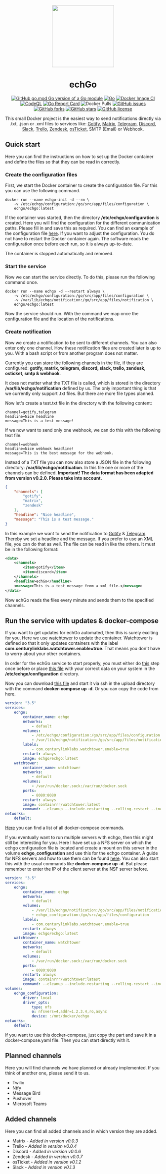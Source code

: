 <div align="center">
    <br><br><img src="https://raw.githubusercontent.com/echgo/logo/main/echGo.svg" width="200" />

# echGo

[![GitHub go.mod Go version of a Go module](https://img.shields.io/github/go-mod/go-version/echgo/echgo.svg)](https://golang.org/) [![Go](https://github.com/echgo/echgo/actions/workflows/go.yml/badge.svg)](https://github.com/echgo/echgo/actions/workflows/go.yml) [![Docker Image CI](https://github.com/echgo/echgo/actions/workflows/docker-image.yml/badge.svg)](https://github.com/echgo/echgo/actions/workflows/docker-image.yml) [![CodeQL](https://github.com/echgo/echgo/actions/workflows/codeql.yml/badge.svg)](https://github.com/echgo/echgo/actions/workflows/codeql.yml) [![Go Report Card](https://goreportcard.com/badge/github.com/echgo/echgo)](https://goreportcard.com/report/github.com/echgo/echgo) ![Docker Pulls](https://img.shields.io/docker/pulls/echgo/echgo) [![GitHub issues](https://img.shields.io/github/issues/echgo/echgo)](https://github.com/echgo/echgo/issues) [![GitHub forks](https://img.shields.io/github/forks/echgo/echgo)](https://github.com/echgo/echgo/network) [![GitHub stars](https://img.shields.io/github/stars/echgo/echgo)](https://github.com/echgo/echgo/stargazers) [![GitHub license](https://img.shields.io/github/license/echgo/echgo)](https://github.com/echgo/echgo/blob/master/LICENSE) 

This small Docker project is the easiest way to send notifications directly via .txt, .json or .xml files to services like: [Gotify](https://gotify.net/), [Matrix](https://matrix.org/), [Telegram](https://telegram.org/), [Discord](https://discord.com/), [Slack](https://slack.com/), [Trello](https://trello.com/de), [Zendesk](https://www.zendesk.de/), [osTicket](https://osticket.com/), SMTP (Email) or Webhook.
    
</div>

## Quick start

Here you can find the instructions on how to set up the Docker container and define the files so that they can be read in correctly.

### Create the configuration files

First, we start the Docker container to create the configuration file. For this you can use the following command.

```console
docker run --name echgo-init -d --rm \
    -v /etc/echgo/configuration:/go/src/app/files/configuration \
    echgo/echgo:latest
```

If the container was started, then the directory **/etc/echgo/configuration** is created. Here you will find the configuration for the different communication paths. Please fill in and save this as required. You can find an example of the configuration file [here](https://github.com/echgo/echgo/blob/master/.echgo.yaml). If you want to adjust the configuration. You do not have to restart the Docker container again. The software reads the configuration once before each run, so it is always up-to-date.

The container is stopped automatically and removed.

### Start the service

Now we can start the service directly. To do this, please run the following command once.

```console
docker run --name echgo -d --restart always \
    -v /etc/echgo/configuration:/go/src/app/files/configuration \
    -v /var/lib/echgo/notification:/go/src/app/files/notification \
    echgo/echgo:latest
```

Now the service should run. With the command we map once the configuration file and the location of the notifications.

### Create notification

Now we create a notification to be sent to different channels. You can also enter only one channel. How these notification files are created later is up to you. With a bash script or from another program does not matter.

Currently you can store the following channels in the file, if they are configured: **gotify, matrix, telegram, discord, slack, trello, zendesk, osticket, smtp & webhook**.

It does not matter what the TXT file is called, which is stored in the directory **/var/lib/echgo/notification** defined by us. The only important thing is that we currently only support .txt files. But there are more file types planned.

Now let's create a test.txt file in the directory with the following content:

```text
channel=gotify,telegram
headline=Nice headline 
message=This is a test message!
```

If we now want to send only one webhook, we can do this with the following text file.

```text
channel=webhook
headline=Nice webhook headline! 
message=This is the best message for the webhook.
```

Instead of a TXT file you can now also store a JSON file in the following directory: **/var/lib/echgo/notification**. In this file one or more of the channels can be defined. **Important! The data format has been adapted from version v0.2.0. Please take into account.**

```json
{
    "channels": [
        "gotify",
        "matrix",
        "zendesk"
    ],
    "headline": "Nice headline",
    "message": "This is a test message."
}
```

In this example we want to send the notification to [Gotify](https://gotify.net/) & [Telegram](https://telegram.org/). Thereby we set a headline and the message. If you prefer to use an XML file, you can do that as well. The file can be read in like the others. It must be in the following format:

```xml
<data>
    <channels>
        <item>gotify</item>
        <item>discord</item>
    </channels>
    <headline>echGo</headline>
    <message>This is a test message from a xml file.</message>
</data>
```

Now echGo reads the files every minute and sends them to the specified channels.

## Run the service with updates & docker-compose

If you want to get updates for echGo automated, then this is surely exciting for you. Here we use [watchtower](https://github.com/containrrr/watchtower/) to update the container. Watchtower is defined so that it only updates containers with the label **com.centurylinklabs.watchtower.enable=true**. That means you don't have to worry about your other containers.

In order for the echGo service to start properly, you must either do [this](https://github.com/echgo/echgo#create-the-configuration-files) step once before or place [this file](https://raw.githubusercontent.com/echgo/echgo/master/.echgo.yaml) with your correct data on your system in the **/etc/echgo/configuration** directory.

Now you can download [this file](https://raw.githubusercontent.com/echgo/echgo/master/docker-compose.yaml) and start it via ssh in the upload directory with the command **docker-compose up -d**. Or you can copy the code from here.

```yaml
version: "3.5"
services:
    echgo:
        container_name: echgo
        networks:
            - default
        volumes:
            - /etc/echgo/configuration:/go/src/app/files/configuration
            - /var/lib/echgo/notification:/go/src/app/files/notification
        labels:
            - com.centurylinklabs.watchtower.enable=true
        restart: always
        image: echgo/echgo:latest
    watchtower:
        container_name: watchtower
        networks:
            - default
        volumes:
            - /var/run/docker.sock:/var/run/docker.sock
        ports:
            - 8080:8080
        restart: always
        image: containrrr/watchtower:latest
        command: --cleanup --include-restarting --rolling-restart --include-stopped --label-enable --interval 3600
networks:
    default:
```

[Here](https://docs.docker.com/compose/reference/) you can find a list of all docker-compose commands.

If you eventually want to run multiple servers with echgo, then this might still be interesting for you. Here I have set up a NFS server on which the echgo configuration file is located and create a mount on this server in the volume **echgo_configuration** and use this for the echgo container. A guide for NFS servers and how to use them can be found [here](https://ubuntu.com/server/docs/service-nfs). You can also start this with the usual commands like **docker-compose up -d**. But please remember to enter the IP of the client server at the NSF server before.

```yaml
version: "3.5"
services:
    echgo:
        container_name: echgo
        networks:
            - default
        volumes:
            - /var/lib/echgo/notification:/go/src/app/files/notification
            - echgo_configuration:/go/src/app/files/configuration
        labels:
            - com.centurylinklabs.watchtower.enable=true
        restart: always
        image: echgo/echgo:latest
    watchtower:
        container_name: watchtower
        networks:
            - default
        volumes:
            - /var/run/docker.sock:/var/run/docker.sock
        ports:
            - 8080:8080
        restart: always
        image: containrrr/watchtower:latest
        command: --cleanup --include-restarting --rolling-restart --include-stopped --label-enable --interval 3600
volumes:
    echgo_configuration:
        driver: local
        driver_opts:
            type: nfs
            o: nfsvers=4,addr=1.2.3.4,ro,async
            device: :/mnt/docker/echgo
networks:
    default:
```

If you want to use this docker-compose, just copy the part and save it in a docker-compose.yaml file. Then you can start directly with it.

## Planned channels

Here you will find channels we have planned or already implemented. If you think of another one, please send it to us.

- Twilio
- Ntfy
- Message Bird
- Pushover
- Microsoft Teams

## Added channels

Here you can find all added channels and in which version they are added.

- Matrix - _Added in version v0.0.3_
- Trello - _Added in version v0.0.4_
- Discord - _Added in version v0.0.6_
- Zendesk - _Added in version v0.0.7_
- osTicket - _Added in version v0.1.2_
- Slack - _Added in version v0.1.3_